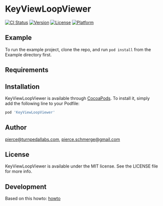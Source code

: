 # KeyViewLoopViewer

[![CI Status](https://img.shields.io/travis/pierce@turnpedallabs.com/KeyViewLoopViewer.svg?style=flat)](https://travis-ci.org/pierce@turnpedallabs.com/KeyViewLoopViewer)
[![Version](https://img.shields.io/cocoapods/v/KeyViewLoopViewer.svg?style=flat)](https://cocoapods.org/pods/KeyViewLoopViewer)
[![License](https://img.shields.io/cocoapods/l/KeyViewLoopViewer.svg?style=flat)](https://cocoapods.org/pods/KeyViewLoopViewer)
[![Platform](https://img.shields.io/cocoapods/p/KeyViewLoopViewer.svg?style=flat)](https://cocoapods.org/pods/KeyViewLoopViewer)

## Example

To run the example project, clone the repo, and run `pod install` from the Example directory first.

## Requirements

## Installation

KeyViewLoopViewer is available through [CocoaPods](https://cocoapods.org). To install
it, simply add the following line to your Podfile:

```ruby
pod 'KeyViewLoopViewer'
```

## Author

pierce@turnpedallabs.com, pierce.schmerge@gmail.com

## License

KeyViewLoopViewer is available under the MIT license. See the LICENSE file for more info.


## Development

Based on this howto:
[howto](https://medium.com/@shahabejaz/create-and-distribute-private-libraries-with-cocoapods-5b6507b57a03)
